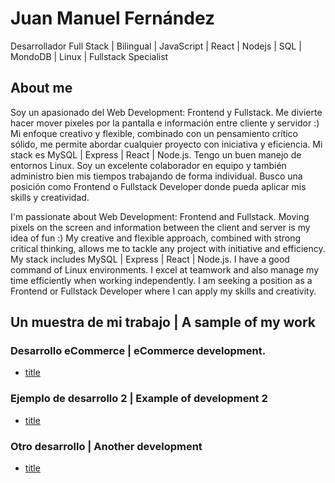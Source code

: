 # Juan Manuel Fernández
Desarrollador Full Stack | Bilingual | JavaScript | React | Nodejs | SQL | MondoDB | Linux | Fullstack Specialist
## About me
Soy un apasionado del Web Development: Frontend y Fullstack. Me divierte hacer mover pixeles por la pantalla e información entre cliente y servidor :) Mi enfoque creativo y flexible, combinado con un pensamiento crítico sólido, me permite abordar cualquier proyecto con iniciativa y eficiencia. Mi stack es MySQL | Express | React | Node.js. Tengo un buen manejo de entornos Linux. Soy un excelente colaborador en equipo y también administro bien mis tiempos trabajando de forma individual. Busco una posición como Frontend o Fullstack Developer donde pueda aplicar mis skills y creatividad.

I'm passionate about Web Development: Frontend and Fullstack. Moving pixels on the screen and information between the client and server is my idea of fun :) My creative and flexible approach, combined with strong critical thinking, allows me to tackle any project with initiative and efficiency. My stack includes MySQL | Express | React | Node.js. I have a good command of Linux environments. I excel at teamwork and also manage my time efficiently when working independently. I am seeking a position as a Frontend or Fullstack Developer where I can apply my skills and creativity. 
## Un muestra de mi trabajo | A sample of my work
### Desarrollo eCommerce | eCommerce development.
- [title](https://www.example.com)
### Ejemplo de desarrollo 2 | Example of development 2
- [title](https://www.example.com)
### Otro desarrollo | Another development
- [title](https://www.example.com)
